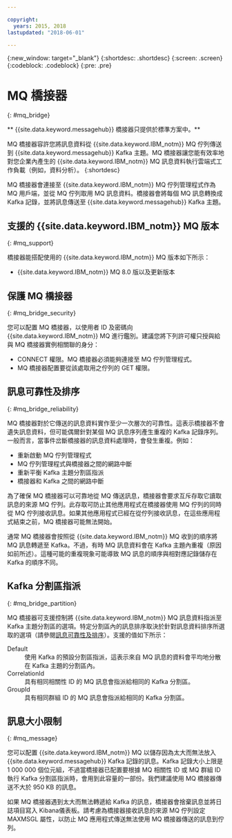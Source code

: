 ```yaml
---

copyright:
  years: 2015, 2018
lastupdated: "2018-06-01"

---
```


{:new_window: target="_blank"}
{:shortdesc: .shortdesc}
{:screen: .screen}
{:codeblock: .codeblock}
{:pre: .pre}

# MQ 橋接器
{: #mq_bridge}

** {{site.data.keyword.messagehub}} 橋接器只提供於標準方案中。**
<br/>

MQ 橋接器容許您將訊息資料從 {{site.data.keyword.IBM_notm}} MQ 佇列傳送到 {{site.data.keyword.messagehub}} Kafka 主題。MQ 橋接器讓您能有效率地對您企業內產生的 {{site.data.keyword.IBM_notm}} MQ 訊息資料執行雲端式工作負載（例如，資料分析）。
{:shortdesc}

MQ 橋接器會連接至 {{site.data.keyword.IBM_notm}} MQ 佇列管理程式作為 MQ 用戶端，並從 MQ 佇列取用 MQ 訊息資料。橋接器會將每個 MQ 訊息轉換成 Kafka 記錄，並將訊息傳送至 {{site.data.keyword.messagehub}} Kafka 主題。

## 支援的 {{site.data.keyword.IBM_notm}} MQ 版本
{: #mq_support}

橋接器能搭配使用的 {{site.data.keyword.IBM_notm}} MQ 版本如下所示：

* {{site.data.keyword.IBM_notm}} MQ 8.0 版以及更新版本

## 保護 MQ 橋接器
{: #mq_bridge_security}

您可以配置 MQ 橋接器，以使用者 ID 及密碼向 {{site.data.keyword.IBM_notm}} MQ 進行鑑別。建議您將下列許可權只授與給與 MQ 橋接器實例相關聯的身分：

* CONNECT 權限。MQ 橋接器必須能夠連接至 MQ 佇列管理程式。
* MQ 橋接器配置要從該處取用之佇列的 GET 權限。

## 訊息可靠性及排序
{: #mq_bridge_reliability}

MQ 橋接器對於它傳送的訊息資料實作至少一次層次的可靠性。這表示橋接器不會遺失訊息資料，但可能偶爾針對某個 MQ 訊息序列產生重複的 Kafka 記錄序列。一般而言，當事件岔斷橋接器的訊息資料處理時，會發生重複。例如：

* 重新啟動 MQ 佇列管理程式
* MQ 佇列管理程式與橋接器之間的網路中斷
* 重新平衡 Kafka 主題分割區指派
* 橋接器和 Kafka 之間的網路中斷

為了確保 MQ 橋接器可以可靠地從 MQ 傳送訊息，橋接器會要求互斥存取它讀取訊息的來源 MQ 佇列。此存取可防止其他應用程式在橋接器使用 MQ 佇列的同時從 MQ 佇列接收訊息。如果其他應用程式已經在從佇列接收訊息，在這些應用程式結束之前，MQ 橋接器可能無法開始。

通常 MQ 橋接器會按照從 {{site.data.keyword.IBM_notm}} MQ 收到的順序將 MQ 訊息轉遞至 Kafka。不過，有時 MQ 訊息資料會在 Kafka 主題內重複（原因如前所述）。這種可能的重複現象可能導致 MQ 訊息的順序與相對應記錄儲存在 Kafka 的順序不同。

## Kafka 分割區指派
{: #mq_bridge_partition}

MQ 橋接器可支援控制將 {{site.data.keyword.IBM_notm}} MQ 訊息資料指派至 Kafka 主題分割區的選項。特定分割區內的訊息排序取決於針對訊息資料排序所選取的選項（請參閱[訊息可靠性及排序](#mq_bridge_reliability)）。支援的值如下所示：
<dl><dt>Default</dt>
<dd>使用 Kafka 的預設分割區指派，這表示來自 MQ 訊息的資料會平均地分散在 Kafka 主題的分割區內。</dd>
<dt>CorrelationId</dt>
<dd>具有相同相關性 ID 的 MQ 訊息會指派給相同的 Kafka 分割區。</dd>
<dt>GroupId</dt>
<dd>具有相同群組 ID 的 MQ 訊息會指派給相同的 Kafka 分割區。</dd>
</dl>

## 訊息大小限制
{: #mq_message}

您可以配置 {{site.data.keyword.IBM_notm}} MQ 以儲存因為太大而無法放入 {{site.data.keyword.messagehub}} Kafka 記錄的訊息。Kafka 記錄大小上限是
1 000 000 個位元組，不過當橋接器已配置要根據 MQ 相關性 ID 或 MQ 群組 ID 執行
Kafka 分割區指派時，會用到此容量的一部份。我們建議使用 MQ 橋接器傳送不大於 950 KB 的訊息。

如果 MQ 橋接器遇到太大而無法轉遞給 Kafka 的訊息，橋接器會捨棄訊息並將日誌項目寫入 Kibana儀表板。請考慮為橋接器接收訊息的來源 MQ 佇列設定 MAXMSGL
屬性，以防止 MQ 應用程式傳送無法使用 MQ 橋接器傳送的訊息到佇列。
